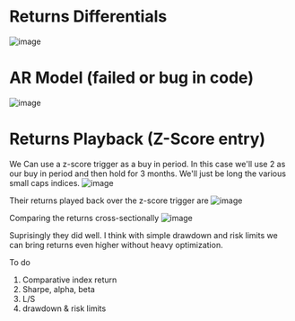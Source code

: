 # Returns Differentials
![image](https://github.com/diegodalvarez/MarketConcentration/assets/48641554/28582975-75a3-4e73-8383-2b4710dab884)

# AR Model (failed or bug in code)
![image](https://github.com/diegodalvarez/MarketConcentration/assets/48641554/db29807a-4946-4b29-b84a-6ac5031b6e1c)

# Returns Playback (Z-Score entry)

We Can use a z-score trigger as a buy in period. In this case we'll use 2 as our buy in period and then hold for 3 months. We'll just be long the various small caps indices.
![image](https://github.com/diegodalvarez/MarketConcentration/assets/48641554/5ff62c13-5847-4b40-ae9c-be1009b808e8)

Their returns played back over the z-score trigger are
![image](https://github.com/diegodalvarez/MarketConcentration/assets/48641554/38c5648d-0590-43e2-bc5d-33c7a17e936a)

Comparing the returns cross-sectionally 
![image](https://github.com/diegodalvarez/MarketConcentration/assets/48641554/adf2c9da-32a3-479b-b8b7-f44c8b6e4f2a)

Suprisingly they did well. I think with simple drawdown and risk limits we can bring returns even higher without heavy optimization. 

To do
1. Comparative index return
2. Sharpe, alpha, beta
3. L/S
4. drawdown & risk limits
